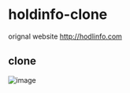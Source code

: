 # holdinfo-clone
orignal website
http://hodlinfo.com
## clone
![image](https://user-images.githubusercontent.com/89126760/137633434-6436e97b-4d07-4f5d-b396-5dea8dd44e68.png)
